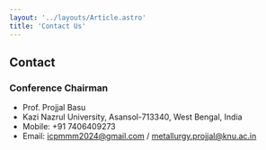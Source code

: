 ```yaml
---
layout: '../layouts/Article.astro'
title: 'Contact Us'
---
```


## Contact

### Conference Chairman

- Prof. Projjal Basu
- Kazi Nazrul University, Asansol-713340, West Bengal, India
- Mobile: +91 7406409273
- Email: icpmmm2024@gmail.com / metallurgy.projjal@knu.ac.in
